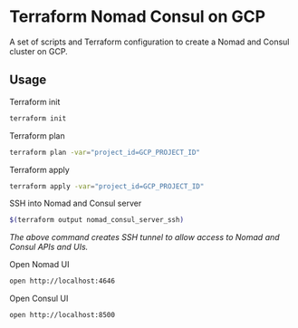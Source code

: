 # Terraform Nomad Consul on GCP

A set of scripts and Terraform configuration to create a Nomad
and Consul cluster on GCP.

## Usage

Terraform init

```bash
terraform init
```

Terraform plan

```bash
terraform plan -var="project_id=GCP_PROJECT_ID"
```

Terraform apply

```bash
terraform apply -var="project_id=GCP_PROJECT_ID"
```

SSH into Nomad and Consul server

```bash
$(terraform output nomad_consul_server_ssh)
```

*The above command creates SSH tunnel to allow access to Nomad
and Consul APIs and UIs.*

Open Nomad UI

```bash
open http://localhost:4646
```

Open Consul UI

```bash
open http://localhost:8500
```
